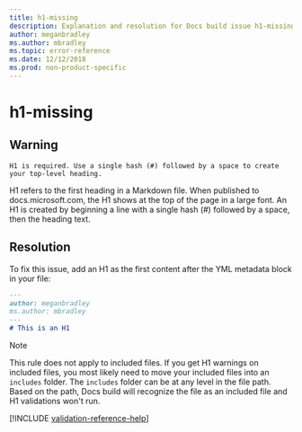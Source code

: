 ```yaml
---
title: h1-missing
description: Explanation and resolution for Docs build issue h1-missing.
author: meganbradley
ms.author: mbradley
ms.topic: error-reference
ms.date: 12/12/2018
ms.prod: non-product-specific
---
```

# h1-missing

## Warning

`H1 is required. Use a single hash (#) followed by a space to create your top-level heading.`

H1 refers to the first heading in a Markdown file. When published to docs.microsoft.com, the H1 shows at the top of the page in a large font. An H1 is created by beginning a line with a single hash (#) followed by a space, then the heading text.

## Resolution

To fix this issue, add an H1 as the first content after the YML metadata block in your file:

```markdown
---
author: meganbradley
ms.author: mbradley
---
# This is an H1
```

> [!NOTE]
> This rule does not apply to included files. If you get H1 warnings on included files, you most likely need to move your included files into an `includes` folder. The `includes` folder can be at any level in the file path. Based on the path, Docs build will recognize the file as an included file and H1 validations won't run.

<!--make sure to add this file to your includes folder and verify the path-->
[!INCLUDE [validation-reference-help](includes/validation-reference-help.md)]
